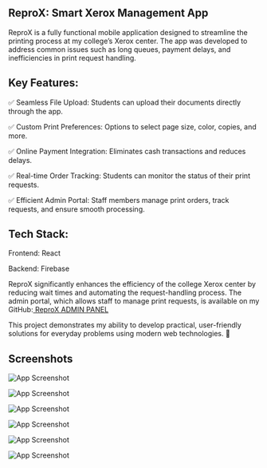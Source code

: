 ## ReproX: Smart Xerox Management App


ReproX is a fully functional mobile application designed to streamline the printing process at my college’s Xerox center. The app was developed to address common issues such as long queues, payment delays, and inefficiencies in print request handling.

## Key Features:

✅ Seamless File Upload: Students can upload their documents directly through the app.

✅ Custom Print Preferences: Options to select page size, color, copies, and more.

✅ Online Payment Integration: Eliminates cash transactions and reduces delays.

✅ Real-time Order Tracking: Students can monitor the status of their print requests.

✅ Efficient Admin Portal: Staff members manage print orders, track requests, and ensure smooth processing.


## Tech Stack:
Frontend: React

Backend: Firebase

ReproX significantly enhances the efficiency of the college Xerox center by reducing wait times and automating the request-handling process. The admin portal, which allows staff to manage print requests, is available on my GitHub:[ ReproX ADMIN PANEL](https://github.com/VishnuSunilKumar/xerox-center-app)

This project demonstrates my ability to develop practical, user-friendly solutions for everyday problems using modern web technologies. 🚀
## Screenshots

![App Screenshot](https://github.com/user-attachments/assets/2b7a3bf2-9c3e-419f-9747-7b59162998bb)

![App Screenshot](https://github.com/user-attachments/assets/2ef02d3f-5a82-4288-9ab6-4458efbf7d99)

![App Screenshot](https://github.com/user-attachments/assets/bdf5b776-d057-473c-8747-66e8523b95b8)

![App Screenshot](https://github.com/user-attachments/assets/559b3c98-6cdb-4522-9b48-b5134462a6ae)

![App Screenshot](https://github.com/user-attachments/assets/82f2fc29-897f-4276-b845-a3c32aaecbfe)

![App Screenshot](https://github.com/user-attachments/assets/c7b562f8-b5b4-4871-9ac3-344ee3b5b152)

